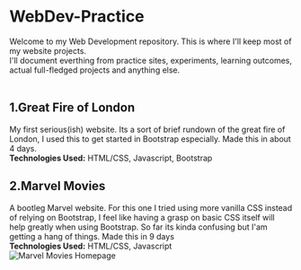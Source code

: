 # WebDev-Practice
Welcome to my Web Development repository. This is where I'll keep most of my website projects.<br>
I'll document everthing from practice sites, experiments, learning outcomes, actual full-fledged projects and anything else.<br>
<br>


## 1.Great Fire of London
My first serious(ish) website. Its a sort of brief rundown of the great fire of London, I used this to get started in Bootstrap especially. Made this in about 4 days.<br>
**Technologies Used:** HTML/CSS, Javascript, Bootstrap

## 2.Marvel Movies
A bootleg Marvel website. For this one I tried using more vanilla CSS instead of relying on Bootstrap, I feel like having a grasp on basic CSS itself will help greatly when using Bootstrap. So far its kinda confusing but I'am getting a hang of things. Made this in 9 days<br>
**Technologies Used:** HTML/CSS, Javascript<br>
![Marvel Movies Homepage](https://imgur.com/KIKUsRY.png)
